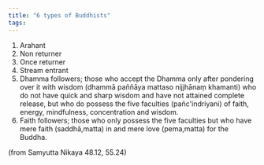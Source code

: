 ```yaml
---
title: "6 types of Buddhists"
tags: 
---
```


 1. Arahant 
 2. Non returner 
 3. Once returner 
 4. Stream entrant 
 5. Dhamma followers; those who accept the Dhamma only after pondering over it with wisdom (dhammā paññāya mattaso nijjhānaṃ khamanti) who do not have quick and sharp wisdom and have not attained complete release, but who do possess the five faculties (pañc'indriyani) of faith, energy, mindfulness, concentration and wisdom. 
 6. Faith followers; those who only possess the five faculties but who have mere faith (saddhā,matta) in and mere love (pema,matta) for the Buddha. 
 
  (from Samyutta Nikaya 48.12, 55.24)
